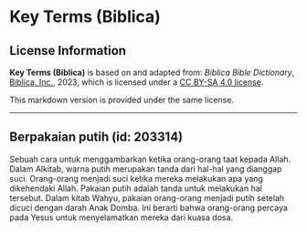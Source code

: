 # Key Terms (Biblica)

## License Information

**Key Terms (Biblica)** is based on and adapted from: _Biblica Bible Dictionary_, [Biblica, Inc.](https://www.biblica.com/), 2023, which is licensed under a [CC BY-SA 4.0 license](https://creativecommons.org/licenses/by-sa/4.0/legalcode.en).

This markdown version is provided under the same license.



--------------------------------

## Berpakaian putih (id: 203314)

Sebuah cara untuk menggambarkan ketika orang\-orang taat kepada Allah. Dalam Alkitab, warna putih merupakan tanda dari hal\-hal yang dianggap suci. Orang\-orang menjadi suci ketika mereka melakukan apa yang dikehendaki Allah. Pakaian putih adalah tanda untuk melakukan hal tersebut. Dalam kitab Wahyu, pakaian orang\-orang menjadi putih setelah dicuci dengan darah Anak Domba. Ini berarti bahwa orang\-orang percaya pada Yesus untuk menyelamatkan mereka dari kuasa dosa. 


